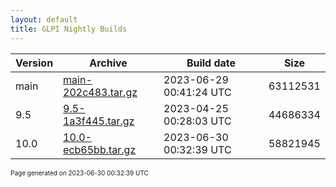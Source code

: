 ```yaml
---
layout: default
title: GLPI Nightly Builds
---
```


Version|Archive|Build date|Size
---|---|---|---
main|[main-202c483.tar.gz](main-202c483.tar.gz)|2023-06-29 00:41:24 UTC|63112531
9.5|[9.5-1a3f445.tar.gz](9.5-1a3f445.tar.gz)|2023-04-25 00:28:03 UTC|44686334
10.0|[10.0-ecb65bb.tar.gz](10.0-ecb65bb.tar.gz)|2023-06-30 00:32:39 UTC|58821945

<font size="1">Page generated on 2023-06-30 00:32:39 UTC</font>
